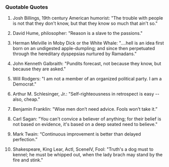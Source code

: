 ### Quotable Quotes

1. Josh Billings, 19th century American humorist:
   "The trouble with people is not that they don't know, but that they know so much that ain't so."

2. David Hume, philosopher: "Reason is a slave to the passions."

3. Herman Melville in Moby Dick or the White Whale: "....hell is an idea first born on an undigested apple-dumpling;
   and since then perpetuated through the hereditary dyspepsias nurtured by Ramadans."

4. John Kenneth Galbraith: "Pundits forecast, not because they know, but because they are asked."

5. Will Rodgers: "I am not a member of an organized political party. I am a Democrat."

6. Arthur M. Schlesinger, Jr.: "Self-righteousness in retrospect is easy --also, cheap."

7. Benjamin Franklin: "Wise men don’t need advice. Fools won’t take it.”

8. Carl Sagan: "You can't convice a believer of anything; for their belief is not based on evidence, it's based on a deep seated need to believe."

9. Mark Twain: “Continuous improvement is better than delayed perfection.”

10. Shakespeare, King Lear, ActI, SceneIV, Fool: "Truth's a dog must to kennel; he must be whipped out, when the lady brach may stand by the fire and stink."

